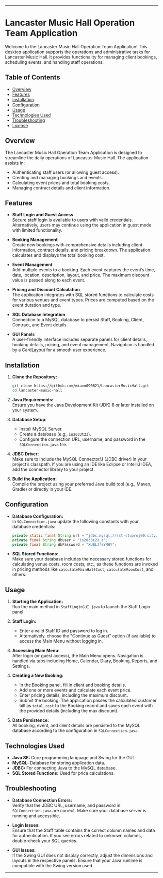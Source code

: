 
---

# Lancaster Music Hall Operation Team Application

Welcome to the Lancaster Music Hall Operation Team Application! This desktop application supports the operations and administrative tasks for Lancaster Music Hall. It provides functionality for managing client bookings, scheduling events, and handling staff operations.

## Table of Contents

- [Overview](#overview)
- [Features](#features)
- [Installation](#installation)
- [Configuration](#configuration)
- [Usage](#usage)
- [Technologies Used](#technologies-used)
- [Troubleshooting](#troubleshooting)
- [License](#license)

## Overview

The Lancaster Music Hall Operation Team Application is designed to streamline the daily operations of Lancaster Music Hall. The application assists in:
- Authenticating staff users (or allowing guest access).
- Creating and managing bookings and events.
- Calculating event prices and total booking costs.
- Managing contract details and client information.

## Features

- **Staff Login and Guest Access**  
  Secure staff login is available to users with valid credentials. Alternatively, users may continue using the application in guest mode with limited functionality.

- **Booking Management**  
  Create new bookings with comprehensive details including client information, contract details, and pricing breakdown. The application calculates and displays the total booking cost.

- **Event Management**  
  Add multiple events to a booking. Each event captures the event’s time, date, location, description, layout, and price. The maximum discount value is passed along to each event.

- **Pricing and Discount Calculation**  
  The application integrates with SQL stored functions to calculate costs for various venues and event types. Prices are computed based on the event duration and type.

- **SQL Database Integration**  
  Connection to a MySQL database to persist Staff, Booking, Client, Contract, and Event details.

- **GUI Panels**  
  A user-friendly interface includes separate panels for client details, booking details, pricing, and event management. Navigation is handled by a CardLayout for a smooth user experience.

## Installation

1. **Clone the Repository:**
   ```bash
   git clone https://github.com/miavo090821/LancasterMusicHall.git
   cd lancaster-music-hall
   ```

2. **Java Requirements:**  
   Ensure you have the Java Development Kit (JDK) 8 or later installed on your system.

3. **Database Setup:**
    - Install MySQL Server.
    - Create a database (e.g., `in2033t23`).
    - Configure the connection URL, username, and password in the `SQLConnection.java` file.

4. **JDBC Driver:**  
   Make sure to include the MySQL Connector/J (JDBC driver) in your project’s classpath. If you are using an IDE like Eclipse or IntelliJ IDEA, add the connector library to your project.

5. **Build the Application:**  
   Compile the project using your preferred Java build tool (e.g., Maven, Gradle) or directly in your IDE.

## Configuration

- **Database Configuration:**  
  In `SQLConnection.java` update the following constants with your database credentials:
  ```java
  private static final String url = "jdbc:mysql://sst-stuproj00.city.ac.uk:3306/in2033t23";
  private final String dbUser = "in2033t23_a";
  private final String dbPassword = "XUBLJfsYMHY";
  ```

- **SQL Stored Functions:**  
  Make sure your database includes the necessary stored functions for calculating venue costs, room costs, etc., as these functions are invoked in pricing methods like `calculateMainHallCost`, `calculateRoomCost`, and others.

## Usage

1. **Starting the Application:**  
   Run the main method in `StaffLoginGUI.java` to launch the Staff Login panel.

2. **Staff Login:**
    - Enter a valid Staff ID and password to log in.
    - Alternatively, choose the "Continue as Guest" option (if available) to access the Main Menu without logging in.

3. **Accessing Main Menu:**  
   After login (or guest access), the Main Menu opens. Navigation is handled via tabs including Home, Calendar, Diary, Booking, Reports, and Settings.

4. **Creating a New Booking:**
    - In the Booking panel, fill in client and booking details.
    - Add one or more events and calculate each event price.
    - Enter pricing details, including the maximum discount.
    - Submit the booking. The application passes the calculated customer bill as `total_cost` to the Booking record and saves each event with the provided details (including the max discount).

5. **Data Persistence:**  
   All booking, event, and client details are persisted to the MySQL database according to the configuration in `SQLConnection.java`.

## Technologies Used

- **Java SE:** Core programming language and Swing for the GUI.
- **MySQL:** Database for storing application data.
- **JDBC:** For connecting Java to the MySQL database.
- **SQL Stored Functions:** Used for price calculations.

## Troubleshooting

- **Database Connection Errors:**  
  Verify that the JDBC URL, username, and password in `SQLConnection.java` are correct. Make sure your database server is running and accessible.

- **Login Issues:**  
  Ensure that the Staff table contains the correct column names and data for authentication. If you see errors related to unknown columns, double-check your SQL queries.

- **GUI Issues:**  
  If the Swing GUI does not display correctly, adjust the dimensions and layouts in the respective panels. Ensure that your Java runtime is compatible with the Swing version used.

---